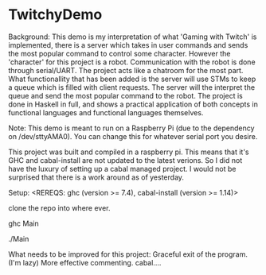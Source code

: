 # TwitchyDemo

Background:
This demo is my interpretation of what 'Gaming with Twitch' is implemented, there is a server which takes in user commands and sends the most popular command to control some character. However the 'character' for this project is a robot. Communication with the robot is done through serial/UART. The project acts like a chatroom for the most part. What functionallity that has been added is the server will use STMs to keep a queue which is filled with client requests. The server will the interpret the queue and send the most popular command to the robot. The project is done in Haskell in full, and shows a practical application of both concepts in functional languages and functional languages themselves.


Note:
This demo is meant to run on a Raspberry Pi (due to the dependency on /dev/sttyAMA0).
You can change this for whatever serial port you desire.

This project was built and compiled in a raspberry pi. This means that it's GHC and cabal-install are not updated to the latest verions. So I did not have the luxury of setting up a cabal managed project. I would not be surprised that there is a work around as of yesterday. 

Setup:
<REREQS: ghc (version >= 7.4), cabal-install (version >= 1.14)>

clone the repo into where ever.

ghc Main

./Main

What needs to be improved for this project:
Graceful exit of the program. (I'm lazy)
More effective commenting. 
cabal....

